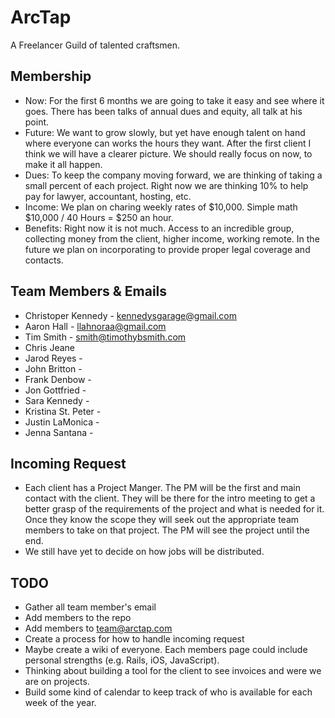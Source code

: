# ArcTap
A Freelancer Guild of talented craftsmen.

## Membership
* Now: For the first 6 months we are going to take it easy and see where it goes. There has been talks of annual dues and equity, all talk at his point.
* Future: We want to grow slowly, but yet have enough talent on hand where everyone can works the hours they want. After the first client I think we will have a clearer picture. We should really focus on now, to make it all happen.
* Dues: To keep the company moving forward, we are thinking of taking a small percent of each project. Right now we are thinking 10% to help pay for lawyer, accountant, hosting, etc.
* Income: We plan on charing weekly rates of $10,000. Simple math $10,000 / 40 Hours = $250 an hour.
* Benefits: Right now it is not much. Access to an incredible group, collecting money from the client, higher income, working remote. In the future we plan on incorporating to provide proper legal coverage and contacts.

## Team Members & Emails
* Christoper Kennedy - kennedysgarage@gmail.com
* Aaron Hall - llahnoraa@gmail.com
* Tim Smith - smith@timothybsmith.com
* Chris Jeane
* Jarod Reyes -
* John Britton -
* Frank Denbow -
* Jon Gottfried -
* Sara Kennedy -
* Kristina St. Peter -
* Justin LaMonica -
* Jenna Santana -

## Incoming Request
* Each client has a Project Manger. The PM will be the first and main contact with the client. They will be there for the intro meeting to get a better grasp of the requirements of the project and what is needed for it. Once they know the scope they will seek out the appropriate team members to take on that project. The PM will see the project until the end.
* We still have yet to decide on how jobs will be distributed.

## TODO
* Gather all team member's email
* Add members to the repo
* Add members to team@arctap.com
* Create a process for how to handle incoming request
* Maybe create a wiki of everyone. Each members page could include personal strengths (e.g. Rails, iOS, JavaScript).
* Thinking about building a tool for the client to see invoices and were we are on projects.
* Build some kind of calendar to keep track of who is available for each week of the year.

